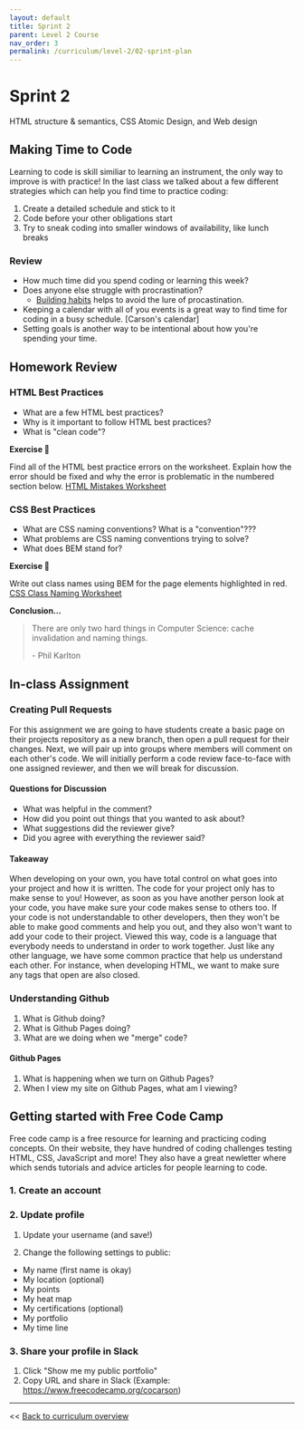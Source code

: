 ```yaml
---
layout: default
title: Sprint 2
parent: Level 2 Course
nav_order: 3
permalink: /curriculum/level-2/02-sprint-plan
---
```


# Sprint 2
HTML structure & semantics, CSS Atomic Design, and Web design

## Making Time to Code

Learning to code is skill similiar to learning an instrument, the only way to improve is with practice! In the last class we talked about a few different strategies which can help you find time to practice coding:

1. Create a detailed schedule and stick to it
1. Code before your other obligations start
1. Try to sneak coding into smaller windows of availability, like lunch breaks

### Review 

* How much time did you spend coding or learning this week?
* Does anyone else struggle with procrastination?
  * [Building habits](https://jamesclear.com/habit-guide) helps to avoid the lure of procastination. 
* Keeping a calendar with all of you events is a great way to find time for coding in a busy schedule. [Carson's calendar]
* Setting goals is another way to be intentional about how you're spending your time.

## Homework Review

### HTML Best Practices

* What are a few HTML best practices? 
* Why is it important to follow HTML best practices? 
* What is "clean code"?

**Exercise 📝**

Find all of the HTML best practice errors on the worksheet. Explain how the error should be fixed and why the error is problematic in the numbered section below. [HTML Mistakes Worksheet](./html-mistakes.pdf)

### CSS Best Practices

* What are CSS naming conventions? What is a "convention"???
* What problems are CSS naming conventions trying to solve? 
* What does BEM stand for? 

**Exercise 📝**

Write out class names using BEM for the page elements highlighted in red. [CSS Class Naming Worksheet](./class-naming-exercise.pdf)

**Conclusion...**

> There are only two hard things in Computer Science: cache invalidation and naming things.
>
> \- Phil Karlton

## In-class Assignment 

### Creating Pull Requests
For this assignment we are going to have students create a basic page on their projects repository as a new branch, then open a pull request for their changes. Next, we will pair up into groups where members will comment on each other's code. We will initially perform a code review face-to-face with one assigned reviewer, and then we will break for discussion.

#### Questions for Discussion
* What was helpful in the comment?
* How did you point out things that you wanted to ask about?  
* What suggestions did the reviewer give? 
* Did you agree with everything the reviewer said?

#### Takeaway
When developing on your own, you have total control on what goes into your project and how it is written. The code for your project only has to make sense to you! However, as soon as you have another person look at your code, you have make sure your code makes sense to others too. If your code is not understandable to other developers, then they won't be able to make good comments and help you out, and they also won't want to add your code to their project. Viewed this way, code is a language that everybody needs to understand in order to work together. Just like any other language, we have some common practice that help us understand each other. For instance, when developing HTML, we want to make sure any tags that open are also closed. 

### Understanding Github
1. What is Github doing? 
2. What is Github Pages doing?
3. What are we doing when we "merge" code?

#### Github Pages
1. What is happening when we turn on Github Pages?
2. When I view my site on Github Pages, what am I viewing?


## Getting started with Free Code Camp

Free code camp is a free resource for learning and practicing coding concepts. On their website, they have hundred of coding challenges testing HTML, CSS, JavaScript and more! They also have a great newletter where which sends tutorials and advice articles for people learning to code.

### 1. Create an account

### 2. Update profile

1. Update your username (and save!)

1. Change the following settings to public:
  - My name (first name is okay)
  - My location (optional)
  - My points
  - My heat map
  - My certifications (optional)
  - My portfolio
  - My time line
  
### 3. Share your profile in Slack

1. Click "Show me my public portfolio" 
1. Copy URL and share in Slack (Example: https://www.freecodecamp.org/cocarson)


---
<< [Back to curriculum overview](../level-2)
